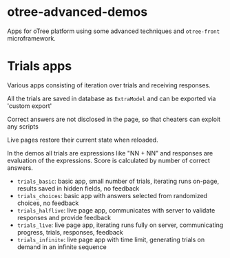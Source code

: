# otree-advanced-demos

Apps for oTree platform using some advanced techniques and `otree-front` microframework. 

# Trials apps

Various apps consisting of iteration over trials and receiving responses. 

All the trials are saved in database as `ExtraModel` and can be exported via 'custom export'

Correct answers are not disclosed in the page, so that cheaters can exploit any scripts

Live pages restore their current state when reloaded.

In the demos all trials are expressions like "NN + NN" and responses are evaluation of the expressions. 
Score is calculated by number of correct answers.

- `trials_basic`: basic app, small number of trials, iterating runs on-page, results saved in hidden fields, no feedback
- `trials_choices`: basic app with answers selected from randomized choices, no feedback
- `trials_halflive`: live page app, communicates with server to validate responses and provide feedback
- `trials_live`: live page app, iterating runs fully on server, communicating progress, trials, responses, feedback
- `trials_infinite`: live page app with time limit, generating trials on demand in an infinite sequence  

